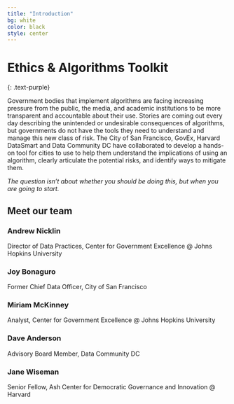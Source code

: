 ```yaml
---
title: "Introduction"
bg: white
color: black
style: center
---
```


# Ethics & Algorithms Toolkit
{: .text-purple}

Government bodies that implement algorithms are facing increasing pressure from the public, the media, and academic institutions to be more transparent and accountable about their use. Stories are coming out every day describing the unintended or undesirable consequences of algorithms, but governments do not have the tools they need to understand and manage this new class of risk. The City of San Francisco, GovEx, Harvard DataSmart and Data Community DC have collaborated to develop a hands-on tool for cities to use to help them understand the implications of using an algorithm, clearly articulate the potential risks, and identify ways to mitigate them.

*The question isn’t about whether you should be doing this, but when you are going to start.*

## Meet our team

### Andrew Nicklin
Director of Data Practices, Center for Government Excellence @ Johns Hopkins University

### Joy Bonaguro
Former Chief Data Officer, City of San Francisco

### Miriam McKinney
Analyst, Center for Government Excellence @ Johns Hopkins University

### Dave Anderson
Advisory Board Member, Data Community DC

### Jane Wiseman
Senior Fellow, Ash Center for Democratic Governance and Innovation @ Harvard

